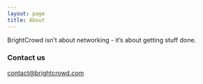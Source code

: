 ```yaml
---
layout: page
title: About
---
```


BrightCrowd isn’t about networking - it’s about getting stuff done.

### Contact us

[contact@brightcrowd.com](mailto:contact@brightcrowd.com)
